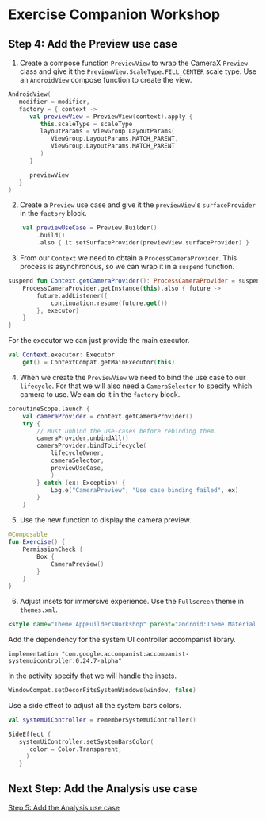 # Exercise Companion Workshop

## Step 4: Add the Preview use case

1. Create a compose function `PreviewView` to wrap the CameraX `Preview` class and give it the 
   `PreviewView.ScaleType.FILL_CENTER` scale type. Use an `AndroidView` compose function to 
   create the view.

```kotlin
AndroidView(
   modifier = modifier,
   factory = { context ->
      val previewView = PreviewView(context).apply {
         this.scaleType = scaleType
         layoutParams = ViewGroup.LayoutParams(
            ViewGroup.LayoutParams.MATCH_PARENT,
            ViewGroup.LayoutParams.MATCH_PARENT
         )
      }

      previewView
   }
)
```

2. Create a `Preview` use case and give it the `previewView`'s `surfaceProvider` in the 
   `factory` block.  

```kotlin
    val previewUseCase = Preview.Builder()
        .build()
        .also { it.setSurfaceProvider(previewView.surfaceProvider) }
```

3. From our `Context` we need to obtain a `ProcessCameraProvider`. This process is asynchronous, 
   so we can wrap it in a `suspend` function.
```kotlin
suspend fun Context.getCameraProvider(): ProcessCameraProvider = suspendCoroutine { continuation ->
    ProcessCameraProvider.getInstance(this).also { future ->
        future.addListener({
            continuation.resume(future.get())
        }, executor)
    }
}
```

For the executor we can just provide the main executor.

```kotlin
val Context.executor: Executor
    get() = ContextCompat.getMainExecutor(this)
```

4. When we create the `PreviewView` we need to bind the use case to our `lifecycle`. For that we 
   will also need a `CameraSelector` to specify which camera to use. We can do it in the
   `factory` block.

```kotlin
coroutineScope.launch {
    val cameraProvider = context.getCameraProvider()
    try {
        // Must unbind the use-cases before rebinding them.
        cameraProvider.unbindAll()
        cameraProvider.bindToLifecycle(
            lifecycleOwner,
            cameraSelector,
            previewUseCase,
            )
        } catch (ex: Exception) {
            Log.e("CameraPreview", "Use case binding failed", ex)
        }
    }
```

5. Use the new function to display the camera preview.

```kotlin
@Composable
fun Exercise() {
    PermissionCheck {
        Box {
            CameraPreview()
        }
    }
}
```

6. Adjust insets for immersive experience.
Use the `Fullscreen` theme in `themes.xml`.
```xml
<style name="Theme.AppBuildersWorkshop" parent="android:Theme.Material.Light.NoActionBar.Fullscreen">
```

Add the dependency for the system UI controller accompanist library.

```
implementation "com.google.accompanist:accompanist-systemuicontroller:0.24.7-alpha"
```

In the activity specify that we will handle the insets. 

```kotlin
WindowCompat.setDecorFitsSystemWindows(window, false)
```

Use a side effect to adjust all the system bars colors.

```kotlin
val systemUiController = rememberSystemUiController()

SideEffect {
   systemUiController.setSystemBarsColor(
      color = Color.Transparent,
     )
   }
```

## Next Step: Add the Analysis use case

[Step 5: Add the Analysis use case](../../tree/step_05)
